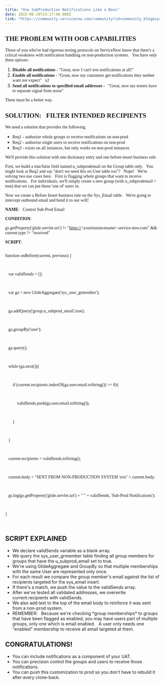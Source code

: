 ```yaml
---
title: "Use SubProduction Notifications Like a Boss"
date: 2015-06-29T23:17:40.000Z
link: "https://community.servicenow.com/community?id=community_blog&sys_id=83bc6e25dbd0dbc01dcaf3231f96192d"
---
```

<h2><span style="font-family: verdana, geneva;">THE PROBLEM WITH OOB CAPABILITIES</span></h2><p><span style="font-family: verdana, geneva;">Those of you who've had rigorous testing protocols on ServiceNow know that there's a critical weakness with notification handling on non-production systems.   You have only three options:</span></p><ol><li><span style="font-family: verdana, geneva;"><strong>Disable all notifications</strong> - "Great, now I can't test notifications at all!"   <span __jive_emoticon_name="sad" __jive_macro_name="emoticon" class="jive_macro jive_emote" src="/6.0.3.0/images/emoticons/sad.png"></span> </span></li><li><span style="font-family: verdana, geneva;"><strong>Enable all notifications</strong> - "Great, now my customers get notifications they neither want nor expect"   <span __jive_emoticon_name="sad" __jive_macro_name="emoticon" class="jive_macro jive_emote" src="/6.0.3.0/images/emoticons/sad.png"></span> x2</span></li><li><span style="font-family: verdana, geneva;"><strong>Send all notifications to specified email addresses</strong> -   "Great, now my testers have to separate signal from noise" <span __jive_emoticon_name="sad" __jive_macro_name="emoticon" class="jive_macro jive_emote" src="/6.0.3.0/images/emoticons/sad.png"></span></span></li></ol><p></p><p><span style="font-family: verdana, geneva;">There must be a better way.</span></p><p></p><h2><span style="font-family: verdana, geneva;">SOLUTION:   FILTER INTENDED RECIPIENTS</span></h2><p><span style="font-family: verdana, geneva;">We need a solution that provides the following</span></p><ul><li><span style="font-family: verdana, geneva;">Req1 - authorize whole groups to receive notifications on non-prod</span></li><li><span style="font-family: verdana, geneva;">Req2 - authorize single users to receive notifications on non-prod</span></li><li><span style="font-family: verdana, geneva;">Req3 - exists on all instances, but only works on non-prod instances</span></li></ul><p></p><p><span style="font-family: verdana, geneva;">We'll provide this solution with one dictionary entry and one before-insert business rule.</span></p><p></p><p><span style="font-family: verdana, geneva;">First, we build a true/false field named u_subprodemail on the Group table only.   You might look at Req2 and say "don't we need this on User table too"?   Nope!   We're solving two use cases here.   First is flagging whole groups that want to receive notifications.   For individuals, we'll simply create a new group (with u_subprodemail = true) that we can put those 'one of' users in.</span></p><p></p><p><span style="font-family: verdana, geneva;">Now we create a Before Insert business rule on the Sys_Email table.   We're going to intercept outbound email and bend it to our will! </span></p><p><span style="font-family: verdana, geneva;"><strong>NAME</strong>:   Control Sub-Prod Email</span></p><p><span style="font-family: verdana, geneva;"><strong>CONDITION</strong>:   </span></p><p><span style="font-family: verdana, geneva;"><span>gs.getProperty('glide.servlet.uri') != "</span><a title="k-external-small" class="jive-link-external-small" href="https://" rel="nofollow" target="_blank">https://</a><span>&lt;yourinstancename&gt;.service-now.com" &amp;&amp; current.type != "received"</span></span></p><p></p><p><span style="font-family: verdana, geneva;"><strong>SCRIPT</strong>: <br/></span></p><pre __default_attr="javascript" __jive_macro_name="code" class="jive_text_macro jive_macro_code _jivemacro_uid_14356014048112554" jivemacro_uid="_14356014048112554">
<p><span style="font-family: verdana, geneva;">function onBefore(current, previous) {</span></p>
<p><span style="font-family: verdana, geneva;">   var validSends = [];</span></p>
<p><span style="font-family: verdana, geneva;">   var ga = new GlideAggregate('sys_user_grmember');</span></p>
<p><span style="font-family: verdana, geneva;">   ga.addQuery('group.u_subprod_email',true);</span></p>
<p><span style="font-family: verdana, geneva;">   ga.groupBy('user');</span></p>
<p><span style="font-family: verdana, geneva;">   ga.query();</span></p>
<p><span style="font-family: verdana, geneva;">   while (ga.next()){</span></p>
<p><span style="font-family: verdana, geneva;">       if (current.recipients.indexOf(ga.user.email.toString()) &gt;= 0){</span></p>
<p><span style="font-family: verdana, geneva;">           validSends.push(ga.user.email.toString());</span></p>
<p><span style="font-family: verdana, geneva;">       }</span></p>
<p><span style="font-family: verdana, geneva;">   }</span></p>
<p><span style="font-family: verdana, geneva;">   current.recipients = validSends.toString();</span></p>
<p><span style="font-family: verdana, geneva;">   current.body = "SENT FROM NON-PRODUCTION SYSTEM \n\n" + current.body;</span></p>
<p><span style="font-family: verdana, geneva;">   gs.log(gs.getProperty('glide.servlet.uri') + " " + validSends, 'Sub-Prod Notifications');</span></p>
<p><span style="font-family: verdana, geneva;">}</span></p>
</pre><p></p><h2>SCRIPT EXPLAINED</h2><ul><li>We declare validSends variable as a blank array.</li><li>We query the sys_user_grmember table finding all group members for groups that have the u_subprod_email set to true.</li><li>We're using GlideAggregate and GroupBy so that multiple memberships with the same User are represented only once.</li><li>For each result we compare the group member's email against the list of recipients targeted for the sys_email insert.</li><li>If there's a match, we push the value to the validSends array.</li><li>After we've tested all validated addresses, we overwrite current.recipients with validSends.</li><li>We also add text to the top of the email body to reinforce it was sent from a non-prod system.</li><li>REMEMBER:   Because we're checking *group memberships* to groups that have been flagged as enabled, you may have users part of multiple groups, only one which is email enabled.   A user only needs one "enabled" membership to receive all email targeted at them.</li></ul><p></p><h2>CONGRATULATIONS!</h2><ul><li>You can include notifications as a component of your UAT.   </li><li>You can precision control the groups and users to receive those notifications.</li><li>You can push this customization to prod so you don't have to rebuild it after every clone-back.</li></ul>